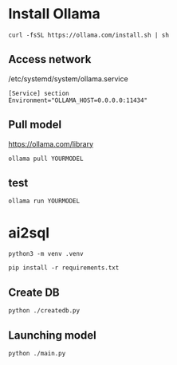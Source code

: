 # Install Ollama
```commandline
curl -fsSL https://ollama.com/install.sh | sh
```

## Access network
/etc/systemd/system/ollama.service
```
[Service] section
Environment="OLLAMA_HOST=0.0.0.0:11434"
```

## Pull model
https://ollama.com/library

```commandline
ollama pull YOURMODEL
```

## test
```commandline
ollama run YOURMODEL
```

# ai2sql

```commandline
python3 -m venv .venv

pip install -r requirements.txt
```

## Create DB
```commandline
python ./createdb.py
```

## Launching model
```commandline
python ./main.py
```
